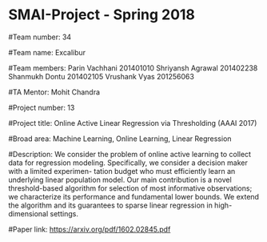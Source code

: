 # SMAI-Project - Spring 2018

#Team number:
34

#Team name:
Excalibur

#Team members: 
Parin Vachhani 201401010
Shriyansh Agrawal 201402238
Shanmukh Dontu 201402105
Vrushank Vyas 201256063

#TA Mentor:
Mohit Chandra

#Project number:
13

#Project title:
Online Active Linear Regression via Thresholding (AAAI 2017)

#Broad area:
Machine Learning, Online Learning, Linear Regression

#Description:
We consider the problem of online active learning to collect data for regression modeling. Specifically, we consider a decision maker with a limited experimen- tation budget who must efficiently learn an underlying linear population model. Our main contribution is a novel threshold-based algorithm for selection of most informative observations; we characterize its performance and fundamental lower bounds. We extend the algorithm and its guarantees to sparse linear regression in high-dimensional settings.

#Paper link:
https://arxiv.org/pdf/1602.02845.pdf
